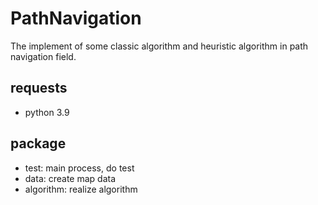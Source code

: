 # PathNavigation
The implement of some classic algorithm and heuristic algorithm in path navigation field.

## requests
* python 3.9

## package
* test: main process, do test
* data: create map data
* algorithm: realize algorithm 